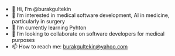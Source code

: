 - 👋 Hi, I’m @burakgultekin
- 👀 I’m interested in medical software development, AI in medicine, particularly in surgery
- 🌱 I’m currently learning Pyhton
- 💞️ I’m looking to collaborate on software developers for medical purposes
- 📫 How to reach me: burakgultekin@yahoo.com

<!---
burakgultekin/burakgultekin is a ✨ special ✨ repository because its `README.md` (this file) appears on your GitHub profile.
You can click the Preview link to take a look at your changes.
--->
